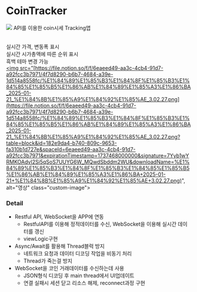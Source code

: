 # CoinTracker
<img src = "https://file.notion.so/f/f/6eaeed49-aa3c-4cb4-91d7-a92fcc3b7971/a21c74c4-1bc0-4926-bdb0-c101d02359b6/Apple_iPhone_Xs_Max_Presentation_(1)_%E1%84%87%E1%85%A9%E1%86%A8%E1%84%89%E1%85%A1%E1%84%87%E1%85%A9%E1%86%AB_2.jpg?table=block&id=120e9da4-b740-80e2-ac67-df0fba022a40&spaceId=6eaeed49-aa3c-4cb4-91d7-a92fcc3b7971&expirationTimestamp=1737460800000&signature=LVBUZB6dsfOeDSazNQv7qW7MtZpiFGmuB0sfKTY4eO0&downloadName=Apple+iPhone+Xs+Max+Presentation+%281%29+%E1%84%87%E1%85%A9%E1%86%A8%E1%84%89%E1%85%A1%E1%84%87%E1%85%A9%E1%86%AB+2.jpg" />
API를 이용한 coin시세 Tracking앱<br><br>

실시간 가격, 변동폭 표시<br>
실시간 시가총액에 따른 순위 표시<br>
흑백 테마 변경 가능<br>
<a href="https://youtube.com/shorts/GF8x7Xl29nQ?feature=share">
    <img src="[https://file.notion.so/f/f/6eaeed49-aa3c-4cb4-91d7-a92fcc3b7971/4f7d8290-b6b7-4684-a39e-1d514a8558fc/%E1%84%89%E1%85%B3%E1%84%8F%E1%85%B3%E1%84%85%E1%85%B5%E1%86%AB%E1%84%89%E1%85%A3%E1%86%BA_2025-01-21_%E1%84%8B%E1%85%A9%E1%84%92%E1%85%AE_3.02.27.png](https://file.notion.so/f/f/6eaeed49-aa3c-4cb4-91d7-a92fcc3b7971/4f7d8290-b6b7-4684-a39e-1d514a8558fc/%E1%84%89%E1%85%B3%E1%84%8F%E1%85%B3%E1%84%85%E1%85%B5%E1%86%AB%E1%84%89%E1%85%A3%E1%86%BA_2025-01-21_%E1%84%8B%E1%85%A9%E1%84%92%E1%85%AE_3.02.27.png?table=block&id=182e9da4-b740-809c-9653-fa310b1d727e&spaceId=6eaeed49-aa3c-4cb4-91d7-a92fcc3b7971&expirationTimestamp=1737468000000&signature=7Yyb1wYRMKOAdvI2Si5qSoS7UUYG6W_MQwdSbddm2WU&downloadName=%E1%84%89%E1%85%B3%E1%84%8F%E1%85%B3%E1%84%85%E1%85%B5%E1%86%AB%E1%84%89%E1%85%A3%E1%86%BA+2025-01-21+%E1%84%8B%E1%85%A9%E1%84%92%E1%85%AE+3.02.27.png)",
         alt="영상" class="custom-image">
</a>

<style>
    .custom-image {
        width: 300px;
        height: auto; /* 비율 유지 */
    }
</style>
### Detail
- Restful API, WebSocket을 APP에 연동<br>
  - RestfulAPI를 이용해 정적데이터를 수신, WebSocket을 이용해 실시간 데이터를 갱신
  - viewLogic구현
- Async/Await를 활용해 Thread블럭 방지<br>
  - 네트워크 요청과 데이터 디코딩 작업을 비동기 처리
  - Thread가 죽는걸 방지
- WebSocket을 코인 거래데이터를 수신하는데 사용
  - JSON형식 디코딩 후 main thread에서 UI업데이트
  - 연결 실패시 세션 닫고 리소스 해제, reconnect과정 구현

